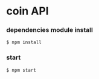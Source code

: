 # coin API

### dependencies module install

```
$ npm install
```

### start 

``` 
$ npm start
```